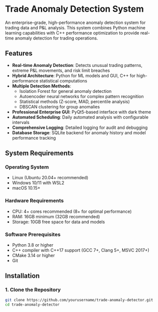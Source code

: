 # Trade Anomaly Detection System

An enterprise-grade, high-performance anomaly detection system for trading data and P&L analysis. This system combines Python machine learning capabilities with C++ performance optimization to provide real-time anomaly detection for trading operations.

## Features

- **Real-time Anomaly Detection**: Detects unusual trading patterns, extreme P&L movements, and risk limit breaches
- **Hybrid Architecture**: Python for ML models and GUI, C++ for high-performance statistical computations
- **Multiple Detection Methods**:
  - Isolation Forest for general anomaly detection
  - Autoencoder neural networks for complex pattern recognition
  - Statistical methods (Z-score, MAD, percentile analysis)
  - DBSCAN clustering for group anomalies
- **Professional Enterprise GUI**: PyQt5-based interface with dark theme
- **Automated Scheduling**: Daily automated analysis with configurable intervals
- **Comprehensive Logging**: Detailed logging for audit and debugging
- **Database Storage**: SQLite backend for anomaly history and model performance tracking

## System Requirements

### Operating System
- Linux (Ubuntu 20.04+ recommended)
- Windows 10/11 with WSL2
- macOS 10.15+

### Hardware Requirements
- CPU: 4+ cores recommended (8+ for optimal performance)
- RAM: 16GB minimum (32GB recommended)
- Storage: 10GB free space for data and models

### Software Prerequisites
- Python 3.8 or higher
- C++ compiler with C++17 support (GCC 7+, Clang 5+, MSVC 2017+)
- CMake 3.14 or higher
- Git

## Installation

### 1. Clone the Repository
```bash
git clone https://github.com/yourusername/trade-anomaly-detector.git
cd trade-anomaly-detector